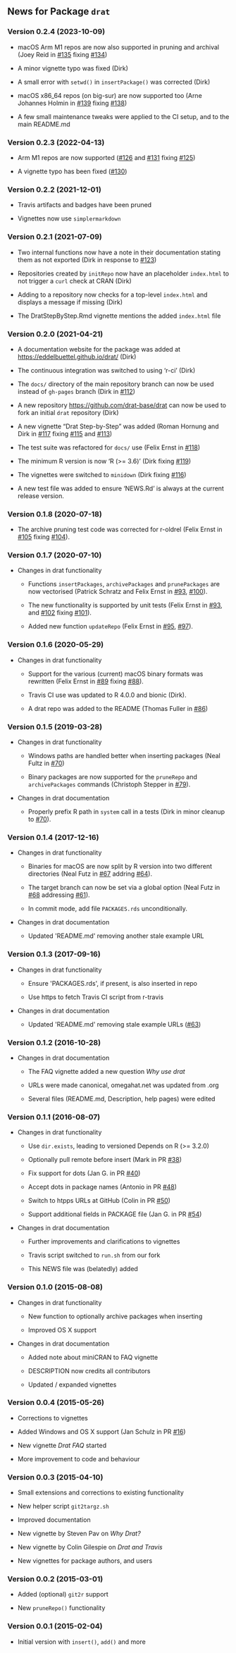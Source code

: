 <section id="NEWS" class="container">
<h2>News for Package <code>drat</code></h2>
<h3 id="version-0.2.4-2023-10-09">Version 0.2.4 (2023-10-09)</h3>
<ul>
<li><p>macOS Arm M1 repos are now also supported in pruning and archival
(Joey Reid in <a
href="https://github.com/eddelbuettel/drat/pull/135">#135</a> fixing <a
href="https://github.com/eddelbuettel/drat/issues/134">#134</a>)</p></li>
<li><p>A minor vignette typo was fixed (Dirk)</p></li>
<li><p>A small error with <code>setwd()</code> in
<code>insertPackage()</code> was corrected (Dirk)</p></li>
<li><p>macOS x86_64 repos (on big-sur) are now supported too (Arne
Johannes Holmin in <a
href="https://github.com/eddelbuettel/drat/pull/139">#139</a> fixing <a
href="https://github.com/eddelbuettel/drat/issues/138">#138</a>)</p></li>
<li><p>A few small maintenance tweaks were applied to the CI setup, and
to the main README.md</p></li>
</ul>
<h3 id="version-0.2.3-2022-04-13">Version 0.2.3 (2022-04-13)</h3>
<ul>
<li><p>Arm M1 repos are now supported (<a
href="https://github.com/eddelbuettel/drat/pull/126">#126</a> and <a
href="https://github.com/eddelbuettel/drat/pull/131">#131</a> fixing <a
href="https://github.com/eddelbuettel/drat/issues/125">#125</a>)</p></li>
<li><p>A vignette typo has been fixed (<a
href="https://github.com/eddelbuettel/drat/pull/130">#130</a>)</p></li>
</ul>
<h3 id="version-0.2.2-2021-12-01">Version 0.2.2 (2021-12-01)</h3>
<ul>
<li><p>Travis artifacts and badges have been pruned</p></li>
<li><p>Vignettes now use <code>simplermarkdown</code></p></li>
</ul>
<h3 id="version-0.2.1-2021-07-09">Version 0.2.1 (2021-07-09)</h3>
<ul>
<li><p>Two internal functions now have a note in their documentation
stating them as not exported (Dirk in response to <a
href="https://github.com/eddelbuettel/drat/issues/123">#123</a>)</p></li>
<li><p>Repositories created by <code>initRepo</code> now have an
placeholder <code>index.html</code> to not trigger a <code>curl</code>
check at CRAN (Dirk)</p></li>
<li><p>Adding to a repository now checks for a top-level
<code>index.html</code> and displays a message if missing
(Dirk)</p></li>
<li><p>The DratStepByStep.Rmd vignette mentions the added
<code>index.html</code> file</p></li>
</ul>
<h3 id="version-0.2.0-2021-04-21">Version 0.2.0 (2021-04-21)</h3>
<ul>
<li><p>A documentation website for the package was added at <a
href="https://eddelbuettel.github.io/drat/">https://eddelbuettel.github.io/drat/</a>
(Dirk)</p></li>
<li><p>The continuous integration was switched to using ‘r-ci’
(Dirk)</p></li>
<li><p>The <code>docs/</code> directory of the main repository branch
can now be used instead of <code>gh-pages</code> branch (Dirk in <a
href="https://github.com/eddelbuettel/drat/pull/112">#112</a>)</p></li>
<li><p>A new repository <a
href="https://github.com/drat-base/drat">https://github.com/drat-base/drat</a>
can now be used to fork an initial <code>drat</code> repository
(Dirk)</p></li>
<li><p>A new vignette “Drat Step-by-Step” was added (Roman Hornung and
Dirk in <a href="https://github.com/eddelbuettel/drat/pull/117">#117</a>
fixing <a
href="https://github.com/eddelbuettel/drat/issues/115">#115</a> and <a
href="https://github.com/eddelbuettel/drat/issues/113">#113</a>)</p></li>
<li><p>The test suite was refactored for <code>docs/</code> use (Felix
Ernst in <a
href="https://github.com/eddelbuettel/drat/pull/118">#118</a>)</p></li>
<li><p>The minimum R version is now ‘R (&gt;= 3.6)’ (Dirk fixing <a
href="https://github.com/eddelbuettel/drat/issues/119">#119</a>)</p></li>
<li><p>The vignettes were switched to <code>minidown</code> (Dirk fixing
<a
href="https://github.com/eddelbuettel/drat/issues/116">#116</a>)</p></li>
<li><p>A new test file was added to ensure ‘NEWS.Rd’ is always at the
current release version.</p></li>
</ul>
<h3 id="version-0.1.8-2020-07-18">Version 0.1.8 (2020-07-18)</h3>
<ul>
<li><p>The archive pruning test code was corrected for r-oldrel (Felix
Ernst in <a
href="https://github.com/eddelbuettel/drat/pull/105">#105</a> fixing <a
href="https://github.com/eddelbuettel/drat/issues/104">#104</a>).</p></li>
</ul>
<h3 id="version-0.1.7-2020-07-10">Version 0.1.7 (2020-07-10)</h3>
<ul>
<li><p>Changes in drat functionality</p>
<ul>
<li><p>Functions <code>insertPackages</code>,
<code>archivePackages</code> and <code>prunePackages</code> are now
vectorised (Patrick Schratz and Felix Ernst in <a
href="https://github.com/eddelbuettel/drat/pull/93">#93</a>, <a
href="https://github.com/eddelbuettel/drat/pull/100">#100</a>).</p></li>
<li><p>The new functionality is supported by unit tests (Felix Ernst in
<a href="https://github.com/eddelbuettel/drat/pull/93">#93</a>, and <a
href="https://github.com/eddelbuettel/drat/pull/102">#102</a> fixing <a
href="https://github.com/eddelbuettel/drat/issues/101">#101</a>).</p></li>
<li><p>Added new function <code>updateRepo</code> (Felix Ernst in <a
href="https://github.com/eddelbuettel/drat/pull/95">#95</a>, <a
href="https://github.com/eddelbuettel/drat/pull/97">#97</a>).</p></li>
</ul></li>
</ul>
<h3 id="version-0.1.6-2020-05-29">Version 0.1.6 (2020-05-29)</h3>
<ul>
<li><p>Changes in drat functionality</p>
<ul>
<li><p>Support for the various (current) macOS binary formats was
rewritten (Felix Ernst in <a
href="https://github.com/eddelbuettel/drat/pull/89">#89</a> fixing <a
href="https://github.com/eddelbuettel/drat/issues/88">#88</a>).</p></li>
<li><p>Travis CI use was updated to R 4.0.0 and bionic (Dirk).</p></li>
<li><p>A drat repo was added to the README (Thomas Fuller in <a
href="https://github.com/eddelbuettel/drat/pull/86">#86</a>)</p></li>
</ul></li>
</ul>
<h3 id="version-0.1.5-2019-03-28">Version 0.1.5 (2019-03-28)</h3>
<ul>
<li><p>Changes in drat functionality</p>
<ul>
<li><p>Windows paths are handled better when inserting packages (Neal
Fultz in <a
href="https://github.com/eddelbuettel/drat/pull/70">#70</a>)</p></li>
<li><p>Binary packages are now supported for the <code>pruneRepo</code>
and <code>archivePackages</code> commands (Christoph Stepper in <a
href="https://github.com/eddelbuettel/drat/pull/79">#79</a>).</p></li>
</ul></li>
<li><p>Changes in drat documentation</p>
<ul>
<li><p>Properly prefix R path in <code>system</code> call in a tests
(Dirk in minor cleanup to <a
href="https://github.com/eddelbuettel/drat/pull/70">#70</a>).</p></li>
</ul></li>
</ul>
<h3 id="version-0.1.4-2017-12-16">Version 0.1.4 (2017-12-16)</h3>
<ul>
<li><p>Changes in drat functionality</p>
<ul>
<li><p>Binaries for macOS are now split by R version into two different
directories (Neal Futz in <a
href="https://github.com/eddelbuettel/drat/pull/67">#67</a> addring <a
href="https://github.com/eddelbuettel/drat/issues/64">#64</a>).</p></li>
<li><p>The target branch can now be set via a global option (Neal Futz
in <a href="https://github.com/eddelbuettel/drat/pull/68">#68</a>
addressing <a
href="https://github.com/eddelbuettel/drat/issues/61">#61</a>).</p></li>
<li><p>In commit mode, add file <code>PACKAGES.rds</code>
unconditionally.</p></li>
</ul></li>
<li><p>Changes in drat documentation</p>
<ul>
<li><p>Updated 'README.md' removing another stale example URL</p></li>
</ul></li>
</ul>
<h3 id="version-0.1.3-2017-09-16">Version 0.1.3 (2017-09-16)</h3>
<ul>
<li><p>Changes in drat functionality</p>
<ul>
<li><p>Ensure 'PACKAGES.rds', if present, is also inserted in
repo</p></li>
<li><p>Use https to fetch Travis CI script from r-travis</p></li>
</ul></li>
<li><p>Changes in drat documentation</p>
<ul>
<li><p>Updated 'README.md' removing stale example URLs (<a
href="https://github.com/eddelbuettel/drat/pull/63">#63</a>)</p></li>
</ul></li>
</ul>
<h3 id="version-0.1.2-2016-10-28">Version 0.1.2 (2016-10-28)</h3>
<ul>
<li><p>Changes in drat documentation</p>
<ul>
<li><p>The FAQ vignette added a new question <em>Why use
drat</em></p></li>
<li><p>URLs were made canonical, omegahat.net was updated from
.org</p></li>
<li><p>Several files (README.md, Description, help pages) were
edited</p></li>
</ul></li>
</ul>
<h3 id="version-0.1.1-2016-08-07">Version 0.1.1 (2016-08-07)</h3>
<ul>
<li><p>Changes in drat functionality</p>
<ul>
<li><p>Use <code>dir.exists</code>, leading to versioned Depends on R
(&gt;= 3.2.0)</p></li>
<li><p>Optionally pull remote before insert (Mark in PR <a
href="https://github.com/eddelbuettel/drat/pull/38">#38</a>)</p></li>
<li><p>Fix support for dots (Jan G. in PR <a
href="https://github.com/eddelbuettel/drat/pull/40">#40</a>)</p></li>
<li><p>Accept dots in package names (Antonio in PR <a
href="https://github.com/eddelbuettel/drat/pull/48">#48</a>)</p></li>
<li><p>Switch to htpps URLs at GitHub (Colin in PR <a
href="https://github.com/eddelbuettel/drat/pull/50">#50</a>)</p></li>
<li><p>Support additional fields in PACKAGE file (Jan G. in PR <a
href="https://github.com/eddelbuettel/drat/pull/54">#54</a>)</p></li>
</ul></li>
<li><p>Changes in drat documentation</p>
<ul>
<li><p>Further improvements and clarifications to vignettes</p></li>
<li><p>Travis script switched to <code>run.sh</code> from our
fork</p></li>
<li><p>This NEWS file was (belatedly) added</p></li>
</ul></li>
</ul>
<h3 id="version-0.1.0-2015-08-08">Version 0.1.0 (2015-08-08)</h3>
<ul>
<li><p>Changes in drat functionality</p>
<ul>
<li><p>New function to optionally archive packages when
inserting</p></li>
<li><p>Improved OS X support</p></li>
</ul></li>
<li><p>Changes in drat documentation</p>
<ul>
<li><p>Added note about miniCRAN to FAQ vignette</p></li>
<li><p>DESCRIPTION now credits all contributors</p></li>
<li><p>Updated / expanded vignettes</p></li>
</ul></li>
</ul>
<h3 id="version-0.0.4-2015-05-26">Version 0.0.4 (2015-05-26)</h3>
<ul>
<li><p>Corrections to vignettes</p></li>
<li><p>Added Windows and OS X support (Jan Schulz in PR <a
href="https://github.com/eddelbuettel/drat/pull/16">#16</a>)</p></li>
<li><p>New vignette <em>Drat FAQ</em> started</p></li>
<li><p>More improvement to code and behaviour</p></li>
</ul>
<h3 id="version-0.0.3-2015-04-10">Version 0.0.3 (2015-04-10)</h3>
<ul>
<li><p>Small extensions and corrections to existing
functionality</p></li>
<li><p>New helper script <code>git2targz.sh</code></p></li>
<li><p>Improved documentation</p></li>
<li><p>New vignette by Steven Pav on <em>Why Drat?</em></p></li>
<li><p>New vignette by Colin Gilespie on <em>Drat and
Travis</em></p></li>
<li><p>New vignettes for package authors, and users</p></li>
</ul>
<h3 id="version-0.0.2-2015-03-01">Version 0.0.2 (2015-03-01)</h3>
<ul>
<li><p>Added (optional) <code>git2r</code> support</p></li>
<li><p>New <code>pruneRepo()</code> functionality</p></li>
</ul>
<h3 id="version-0.0.1-2015-02-04">Version 0.0.1 (2015-02-04)</h3>
<ul>
<li><p>Initial version with <code>insert()</code>, <code>add()</code>
and more</p></li>
</ul>
</section>
